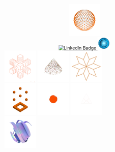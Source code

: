 <div align="center">
<img src="./666_2.gif" width="100" height="100"> <br>
<div id="badges">
  <a href="www.linkedin.com/in/dyachuk-roman">
  <img src="https://img.shields.io/badge/LinkedIn-blue?style=for-the-badge&logo=linkedin&logoColor=white" alt="LinkedIn Badge"/>
  </a>
  <a href="www.linkedin.com/in/dyachuk-roman">
  <img src="./1.gif" width="40" height="40" alt="LinkedIn Badge"/>
  </a>
</div>
</div>



<div id="all_gif">
<div align="left">
<img src="./222.gif" width="100" height="100">
<img src="./10_1.gif" width="100" height="100">
<img src="./11.gif" width="100" height="100">
</div>
<div>
<img src="./123.gif" width="100" height="100">
<img src="./133.gif" width="100" height="100">
<img src="./6.gif" width="100" height="100">
</div>
<div>
<img src="./yy3.gif" width="100" height="100">
</div>
</div>

